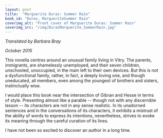 ```yaml
---
layout: post
title:  "Marguerite Duras: Summer Rain"
book_id: "Duras, MargueriteSummer Rain"
coverimg_alt: "Front cover of Marguerite Duras: Summer Rain"
coverimg_src: "/img/DurasMarguerite_SummerRain.jpg"
---
```


_Translated by Barbara Bray_

_October 2015_

This novella centres around an unusual family living in Vitry. The
parents, immigrants, are shamelessly unemployed, and their seven
children, unschooled, unoccupied, in the main left to their own
devices. But this is not a dysfunctional family, rather, in fact, a
deeply loving one, and though uneducated, all members, even among the
youngest of brothers and sisters, instinctually wise.

I would place this book near the intersection of Gibran and Hesse in
terms of style. Presenting almost like a parable -- though not with
any discernible lesson -- its characters are not in any sense
realistic. In its unadorned sentences and in the conversations of its
characters, it exhibits a mistrust of the ability of words to express
its intentions, nevertheless, strives to evoke its meaning through the
careful curation of its lines.

I have not been so excited to discover an author in a long time.
